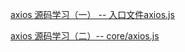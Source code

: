 [axios 源码学习（一） -- 入口文件axios.js](https://app.yinxiang.com/shard/s51/nl/21625270/eb0b4999-8597-43c0-8a04-b1de0fe23dfb/)

[axios 源码学习（二）-- core/axios.js](https://app.yinxiang.com/shard/s51/nl/21625270/7518d02b-6e07-48ed-a925-00722a86553b/)
